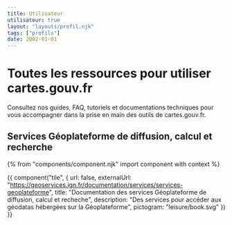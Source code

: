 ```yaml
---
title: Utilisateur
utilisateur: true
layout: "layouts/profil.njk"
tags: ["profils"]
date: 2002-01-01
---
```


# Toutes les ressources pour utiliser cartes.gouv.fr

Consultez nos guides, FAQ, tutoriels et documentations techniques pour vous accompagner dans la prise en main des outils de cartes.gouv.fr.

## Services Géoplateforme de diffusion, calcul et recherche

{% from "components/component.njk" import component with context %}

<div class="fr-grid-row fr-grid-row--gutters fr-grid-row--center">

<div class="fr-col-6">

{{ component("tile", {
    url: false,
    externalUrl: "https://geoservices.ign.fr/documentation/services/services-geoplateforme",
    title: "Documentation des services Géoplateforme de diffusion, calcul et recheche",
    description: "Des services pour accéder aux géodatas hébergées sur la Géoplateforme",
    pictogram: "leisure/book.svg"
}) }}

</div>

</div>
